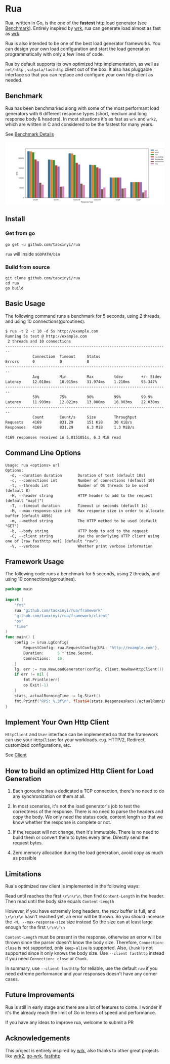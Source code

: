 # Rua

Rua, written in Go, is the one of the **fastest** http load generator (see [Benchmark](##benchmark)). Entirely inspired by [wrk](https://github.com/wg/wrk), rua can generate load almost as fast as [wrk](https://github.com/wg/wrk).

Rua is also intended to be one of the best load generator frameworks. You can design your own load configuration and start the load generation programmatically with only a few lines of code.

Rua by default supports its own optimized http implementation, as well as `net/http` , `valyala/fasthttp` client out of the box. It also has pluggable interface so that you can replace and configure your own http client as needed.

## Benchmark

Rua has been benchmarked along with some of the most performant load generators with 6 different response types (short, medium and long response body & headers). In most situations it's as fast as `wrk` and `wrk2`, which are written in C and considered to be the fastest for many years.

See [Benchmark Details](benchmark)

![RPS](benchmark/result/out_rps.png)

## Install

### Get from go

```shell
go get -u github.com/taoxinyi/rua
```

`rua` will inside `$GOPATH/bin`

### Build from source

```shell
git clone github.com/taoxinyi/rua
cd rua
go build
```

## Basic Usage

The following command runs a benchmark for 5 seconds, using 2 threads, and using 10 connections(goroutines).

```shell
$ rua -t 2 -c 10 -d 5s http://example.com
Running 5s test @ http://example.com
 2 threads and 10 connections
------------------------------------------------------------------------
            Connection  Timeout     Status       
Errors      0           0           0           
------------------------------------------------------------------------
            Avg         Min         Max         tdev        +/- Stdev    
Latency     12.010ms    10.915ms    31.974ms    1.210ms     95.347%     
------------------------------------------------------------------------
            50%         75%         90%         99%         99.9%        
Latency     11.999ms    12.021ms    13.000ms    18.003ms    22.030ms    
------------------------------------------------------------------------
            Count       Count/s     Size        Throughput   
Requests    4169        831.29      151 KiB     30 KiB/s    
Responses   4169        831.29      6.3 MiB     1.3 MiB/s   

4169 responses received in 5.0151051s, 6.3 MiB read
```

## Command Line Options

```
Usage: rua <options> url
Options:
  -d, --duration duration       Duration of test (default 10s)
  -c, --connections int         Number of connections (default 10)
  -t, --threads int             Number of OS threads to be used (default 8)
  -H, --header string           HTTP header to add to the request (default "map[]")
  -T, --timeout duration        Timeout in seconds (default 1s)
  -M, --max-response-size int   Max response size in order to allocate buffer (default 4096)
  -m, --method string           The HTTP method to be used (default "GET")
  -b, --body string             HTTP body to add to the request
  -C, --client string           Use the underlying HTTP client using one of [raw fasthttp net] (default "raw")
  -V, --verbose                 Whether print verbose information
```

## Framework Usage
The following code runs a benchmark for 5 seconds, using 2 threads, and using 10 connections(goroutines).
```go
package main

import (
	"fmt"
	rua "github.com/taoxinyi/rua/framework"
	"github.com/taoxinyi/rua/framework/client"
	"os"
	"time"
)
func main() {
	config := &rua.LgConfig{
		RequestConfig: rua.RequestConfig{URL: "http://example.com"},
		Duration:      5 * time.Second,
		Connections:   10,
	}
	lg, err := rua.NewLoadGenerator(config, client.NewRawHttpClient())
	if err != nil {
		fmt.Println(err)
		os.Exit(-1)
	}
	stats, actualRunningTime := lg.Start()
	fmt.Printf("RPS: %.3f\n", float64(stats.ResponsesRecv)/actualRunningTime.Seconds())
}

```

## Implement Your Own Http Client

`HttpClient` and `User` interface can be implemented so that the framework can use your `HttpClient` for your workloads. e.g. HTTP/2, Redirect, customized configurations, etc.

See [Client](framework/client)

## How to build an optimized Http Client for Load Generation
1. Each goroutine has a dedicated a TCP connection, there's no need to do any synchronization on them at all.

2. In most scenarios, it's not the load generator's job to test the correctness of the response. There is no need to parse the headers and copy the body. We only need the status code, content length so that we know whether the response is complete or not.

3. If the request will not change, then it's immutable. There is no need to build them or convert them to bytes every time. Directly send the request bytes.

4. Zero memory allocation during the load generation, avoid copy as much as possible

## Limitations

Rua's optimized raw client is implemented in the following ways:

Read until reaches the first `\r\n\r\n`, then find `Content-Length` in the header. Then read until the body size equals `Content-Length`

However, if you have extremely long headers, the recv buffer is full, and `\r\n\r\n` hasn't reached yet, an error will be thrown. So you should increase the `-M, --max-response-size` size instead So the size can at least large enough for the first `\r\n\r\n`

`Content-Length` must be present in the response, otherwise an error will be thrown since the parser doesn't know the body size. Therefore, `Connection: close` is not supported, only `keep-alive` is supported. Also, `Chunk` is not supported since it only knows the body size. Use `--client fasthttp` instead if you need `Connection: close` or `Chunk`.

In summary, use `--client fasthttp` for reliable, use the default `raw` if you need extreme performance and your responses doesn't have any corner cases.

## Future Improvements

Rua is still in early stage and there are a lot of features to come. I wonder if it's the already reach the limit of Go in terms of speed and performance. 

If you have any ideas to improve rua, welcome to submit a PR

## Acknowledgements

This project is entirely inspired by [wrk](https://github.com/wg/wrk), also thanks to other great projects like [wrk2](https://github.com/giltene/wrk2), [go-wrk](https://github.com/tsliwowicz/go-wrk), [fasthttp](https://github.com/valyala/fasthttp)